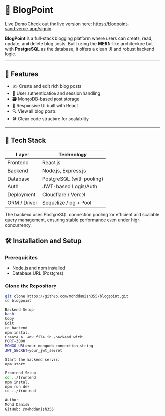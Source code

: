 # 📝 BlogPoint

Live Demo
Check out the live version here: https://blogpoint-sand.vercel.app/signin

**BlogPoint** is a full-stack blogging platform where users can create, read, update, and delete blog posts. Built using the **MERN**-like architecture but with **PostgreSQL** as the database, it offers a clean UI and robust backend logic.

---

## 🚀 Features

- ✍️ Create and edit rich blog posts
- 🔐 User authentication and session handling
- 🗃️ MongoDB-based post storage
- 🧾 Responsive UI built with React
- 🔍 View all blog posts
- 🛠️ Clean code structure for scalability

---

## 🧰 Tech Stack

| Layer        | Technology           |
|--------------|----------------------|
| Frontend     | React.js             |
| Backend      | Node.js, Express.js  |
| Database     | 	PostgreSQL (with pooling)   |
| Auth         | JWT-based Login/Auth |
| Deployment   | Cloudflare / Vercel |
| ORM / Driver   | Sequelize / pg + Pool |

The backend uses PostgreSQL connection pooling for efficient and scalable query management, ensuring stable performance even under high concurrency.

## 🛠️ Installation and Setup

### Prerequisites

- Node.js and npm installed
- Database URL (Postgres)

### Clone the Repository

```bash
git clone https://github.com/mohddanish355/blogpoint.git
cd blogpoint

Backend Setup
bash
Copy
Edit
cd backend
npm install
Create a .env file in /backend with:
PORT=3000
MONGO_URL=your_mongodb_connection_string
JWT_SECRET=your_jwt_secret

Start the backend server:
npm start

Frontend Setup
cd ../frontend
npm install
npm run dev
cd ../frontend

Author
Mohd Danish
GitHub: @mohddanish355
